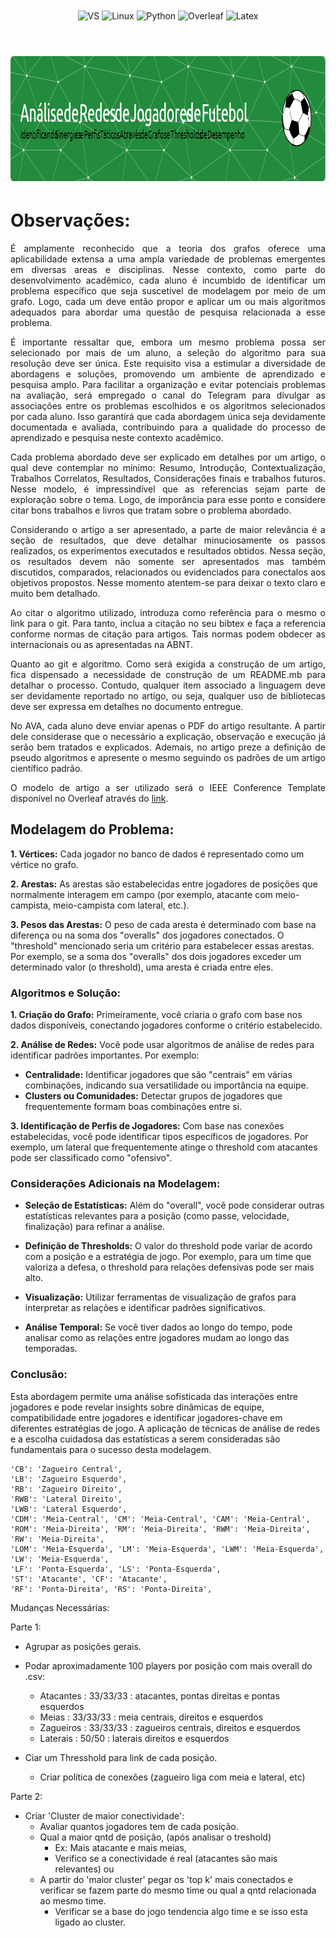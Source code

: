 <div align="center" style="display: inline_block">
  <img align="center" alt="VS" src="https://img.shields.io/badge/Visual_Studio_Code-0078D4?style=for-the-badge&logo=visual%20studio%20code&logoColor=white" />
  <img align="center" alt="Linux" src="https://img.shields.io/badge/Linux-FCC624?style=for-the-badge&logo=linux&logoColor=black" />
  <img align="center" alt="Python" src="https://img.shields.io/badge/python-3670A0?style=for-the-badge&logo=python&logoColor=ffdd54" />
  <img align="center" alt="Overleaf" src="https://img.shields.io/badge/Overleaf-47A141?style=for-the-badge&logo=Overleaf&logoColor=white" />
  <img align="center" alt="Latex" src="https://img.shields.io/badge/latex-%23008080.svg?style=for-the-badge&logo=latex&logoColor=white" />
</div>

<br>
<h1 align="center">
    <a>
        <img alt="Banner" title="#Banner" style="object-fit: fill; height:200px;" src="imgs/github-header-image.png"/>
    </a>
</h1>

# Observações:

<div align="justify">
  
É amplamente reconhecido que a teoria dos grafos oferece uma aplicabilidade extensa a uma ampla variedade de problemas emergentes em diversas areas e disciplinas. Nesse contexto, como parte do desenvolvimento acadêmico, cada aluno é incumbido de identificar um problema específico que seja suscetível de modelagem por meio de um grafo. Logo, cada um deve então propor e aplicar um ou mais algoritmos adequados para abordar uma questão de pesquisa
relacionada a esse problema. 

É importante ressaltar que, embora um mesmo problema possa ser selecionado por mais de um aluno, a seleção do algoritmo para sua resolução deve ser única. Este requisito visa a estimular a diversidade de abordagens e soluções, promovendo um ambiente de aprendizado e pesquisa amplo. Para facilitar a organização e evitar potenciais problemas na avaliação, será empregado o canal do Telegram para divulgar as associações entre os problemas escolhidos e os algoritmos selecionados por cada aluno. Isso garantirá que cada abordagem única seja devidamente documentada e avaliada, contribuindo para a qualidade do processo de aprendizado e pesquisa neste contexto acadêmico.
  
Cada problema abordado deve ser explicado em detalhes por um artigo, o qual deve contemplar no mínimo: Resumo, Introdução, Contextualização, Trabalhos Correlatos, Resultados, Considerações finais e trabalhos futuros. Nesse modelo, é impressindível que as referencias sejam parte de exploração sobre o tema. Logo, de imporância para esse ponto e considere citar bons trabalhos e livros que tratam sobre o problema abordado.

Considerando o artigo a ser apresentado, a parte de maior relevância é a seção de resultados, que deve detalhar minuciosamente os passos realizados, os experimentos executados e resultados obtidos. Nessa seção, os resultados devem não somente ser apresentados mas também discutidos, comparados, relacionados ou evidenciados para conectalos aos objetivos propostos. Nesse momento atentem-se para deixar o texto claro e muito bem detalhado.

Ao citar o algoritmo utilizado, introduza como referência para o mesmo o link para o git. Para tanto, inclua a citação no seu bibtex e faça a referencia conforme normas de citação para artigos. Tais normas podem obdecer as internacionais ou as apresentadas na ABNT. 

Quanto ao git e algoritmo. Como será exigida a construção de um artigo, fica dispensado a necessidade de construção de um README.mb para detalhar o processo. Contudo, qualquer item associado a linguagem deve ser devidamente reportado no artigo, ou seja, qualquer uso de bibliotecas deve ser expressa em detalhes no documento entregue.

No AVA, cada aluno deve enviar apenas o PDF do artigo resultante. A partir dele considerase que o necessário a explicação, observação e execução já serão bem tratados e explicados. Ademais, no artigo preze a definição de pseudo algoritmos e apresente o mesmo seguindo os padrões de um artigo científico padrão.

O modelo de artigo a ser utilizado será o IEEE Conference Template disponível no Overleaf através do [link](https://www.overleaf.com/latex/templates/ieee-conference-template/grfzhhncsfqn).

</div>

## Modelagem do Problema:

**1. Vértices:** Cada jogador no banco de dados é representado como um vértice no grafo.

**2. Arestas:** As arestas são estabelecidas entre jogadores de posições que normalmente interagem em campo (por exemplo, atacante com meio-campista, meio-campista com lateral, etc.). 

**3. Pesos das Arestas:** O peso de cada aresta é determinado com base na diferença ou na soma dos "overalls" dos jogadores conectados. O "threshold" mencionado seria um critério para estabelecer essas arestas. Por exemplo, se a soma dos "overalls" dos dois jogadores exceder um determinado valor (o threshold), uma aresta é criada entre eles.

### Algoritmos e Solução:

**1. Criação do Grafo:** Primeiramente, você criaria o grafo com base nos dados disponíveis, conectando jogadores conforme o critério estabelecido.

**2. Análise de Redes:** Você pode usar algoritmos de análise de redes para identificar padrões importantes. Por exemplo:

   - **Centralidade:** Identificar jogadores que são "centrais" em várias combinações, indicando sua versatilidade ou importância na equipe.
   - **Clusters ou Comunidades:** Detectar grupos de jogadores que frequentemente formam boas combinações entre si.

**3. Identificação de Perfis de Jogadores:** Com base nas conexões estabelecidas, você pode identificar tipos específicos de jogadores. Por exemplo, um lateral que frequentemente atinge o threshold com atacantes pode ser classificado como "ofensivo".

### Considerações Adicionais na Modelagem:

- **Seleção de Estatísticas:** Além do "overall", você pode considerar outras estatísticas relevantes para a posição (como passe, velocidade, finalização) para refinar a análise.
  
- **Definição de Thresholds:** O valor do threshold pode variar de acordo com a posição e a estratégia de jogo. Por exemplo, para um time que valoriza a defesa, o threshold para relações defensivas pode ser mais alto.

- **Visualização:** Utilizar ferramentas de visualização de grafos para interpretar as relações e identificar padrões significativos.

- **Análise Temporal:** Se você tiver dados ao longo do tempo, pode analisar como as relações entre jogadores mudam ao longo das temporadas.




### Conclusão:

Esta abordagem permite uma análise sofisticada das interações entre jogadores e pode revelar insights sobre dinâmicas de equipe, compatibilidade entre jogadores e identificar jogadores-chave em diferentes estratégias de jogo. A aplicação de técnicas de análise de redes e a escolha cuidadosa das estatísticas a serem consideradas são fundamentais para o sucesso desta modelagem.


    'CB': 'Zagueiro Central',
    'LB': 'Zagueiro Esquerdo',
    'RB': 'Zagueiro Direito',
    'RWB': 'Lateral Direito',
    'LWB': 'Lateral Esquerdo',
    'CDM': 'Meia-Central', 'CM': 'Meia-Central', 'CAM': 'Meia-Central',
    'ROM': 'Meia-Direita', 'RM': 'Meia-Direita', 'RWM': 'Meia-Direita', 'RW': 'Meia-Direita',
    'LOM': 'Meia-Esquerda', 'LM': 'Meia-Esquerda', 'LWM': 'Meia-Esquerda', 'LW': 'Meia-Esquerda',
    'LF': 'Ponta-Esquerda', 'LS': 'Ponta-Esquerda',
    'ST': 'Atacante', 'CF': 'Atacante',
    'RF': 'Ponta-Direita', 'RS': 'Ponta-Direita',

Mudanças Necessárias:

Parte 1:

- Agrupar as posições gerais.

- Podar aproximadamente 100 players por posição com mais overall do .csv:
    - Atacantes : 33/33/33 : atacantes, pontas direitas e pontas esquerdos
    - Meias : 33/33/33 : meia centrais, direitos e esquerdos
    - Zagueiros : 33/33/33 : zagueiros centrais, direitos e esquerdos
    - Laterais : 50/50 : laterais direitos e esquerdos

- Ciar um Thresshold para link de cada posição.
    - Criar política de conexões (zagueiro liga com meia e lateral, etc)

Parte 2:

- Criar 'Cluster de maior conectividade':
    - Avaliar quantos jogadores tem de cada posição.
    - Qual a maior qntd de posição, (após analisar o treshold) 
        - Ex: Mais atacante e mais meias, 
        - Verifico se a conectividade é real (atacantes são mais relevantes)
    ou
    - A partir do 'maior cluster' pegar os 'top k' mais conectados e verificar se fazem parte do mesmo time ou qual a qntd relacionada ao mesmo time.
        - Verificar se a base do jogo tendencia algo time e se isso esta ligado ao cluster.


